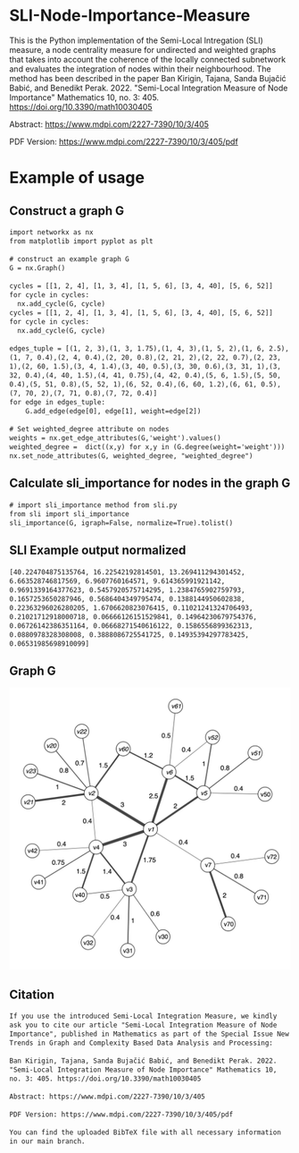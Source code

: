 # SLI-Node-Importance-Measure
This is the Python implementation of the Semi-Local Intregation (SLI) measure, a node centrality measure for undirected and weighted graphs that takes into account the coherence of the locally connected subnetwork and evaluates the integration of nodes within their neighbourhood. The method has been described in the paper Ban Kirigin, Tajana, Sanda Bujačić Babić, and Benedikt Perak. 2022. "Semi-Local Integration Measure of Node Importance" Mathematics 10, no. 3: 405. https://doi.org/10.3390/math10030405

Abstract: https://www.mdpi.com/2227-7390/10/3/405

PDF Version: https://www.mdpi.com/2227-7390/10/3/405/pdf

# Example of usage
## Construct a graph G
```
import networkx as nx
from matplotlib import pyplot as plt

# construct an example graph G
G = nx.Graph()

cycles = [[1, 2, 4], [1, 3, 4], [1, 5, 6], [3, 4, 40], [5, 6, 52]]
for cycle in cycles:
  nx.add_cycle(G, cycle)
cycles = [[1, 2, 4], [1, 3, 4], [1, 5, 6], [3, 4, 40], [5, 6, 52]]
for cycle in cycles:
  nx.add_cycle(G, cycle)

edges_tuple = [(1, 2, 3),(1, 3, 1.75),(1, 4, 3),(1, 5, 2),(1, 6, 2.5),(1, 7, 0.4),(2, 4, 0.4),(2, 20, 0.8),(2, 21, 2),(2, 22, 0.7),(2, 23, 1),(2, 60, 1.5),(3, 4, 1.4),(3, 40, 0.5),(3, 30, 0.6),(3, 31, 1),(3, 32, 0.4),(4, 40, 1.5),(4, 41, 0.75),(4, 42, 0.4),(5, 6, 1.5),(5, 50, 0.4),(5, 51, 0.8),(5, 52, 1),(6, 52, 0.4),(6, 60, 1.2),(6, 61, 0.5),(7, 70, 2),(7, 71, 0.8),(7, 72, 0.4)]
for edge in edges_tuple:
    G.add_edge(edge[0], edge[1], weight=edge[2])

# Set weighted_degree attribute on nodes
weights = nx.get_edge_attributes(G,'weight').values()
weighted_degree =  dict((x,y) for x,y in (G.degree(weight='weight')))
nx.set_node_attributes(G, weighted_degree, "weighted_degree")
```
## Calculate sli_importance for nodes in the graph G
```
# import sli_importance method from sli.py
from sli import sli_importance
sli_importance(G, igraph=False, normalize=True).tolist()
```
## SLI Example output normalized
```
[40.224704875135764, 16.22542192814501, 13.269411294301452, 6.663528746817569, 6.9607760164571, 9.614365991921142, 0.9691339164377623, 0.5457920575714295, 1.2384765902759793, 0.1657253650287946, 0.5686404349795474, 0.1388144950602838, 0.22363296026280205, 1.6706620823076415, 0.11021241324706493, 0.21021712918000718, 0.06666126151529841, 0.14964230679754376, 0.06726142386351164, 0.06668271540616122, 0.1586556899362313, 0.0880978328308008, 0.3888086725541725, 0.14935394297783425, 0.06531985698910099]
```
## Graph G
![graphSLI](pic_graphSLI.png)

## Citation
```
If you use the introduced Semi-Local Integration Measure, we kindly ask you to cite our article "Semi-Local Integration Measure of Node Importance", published in Mathematics as part of the Special Issue New Trends in Graph and Complexity Based Data Analysis and Processing:

Ban Kirigin, Tajana, Sanda Bujačić Babić, and Benedikt Perak. 2022. "Semi-Local Integration Measure of Node Importance" Mathematics 10, no. 3: 405. https://doi.org/10.3390/math10030405

Abstract: https://www.mdpi.com/2227-7390/10/3/405

PDF Version: https://www.mdpi.com/2227-7390/10/3/405/pdf

You can find the uploaded BibTeX file with all necessary information in our main branch.


